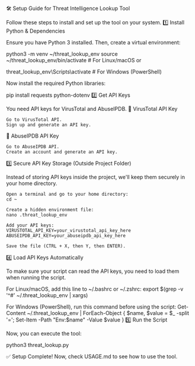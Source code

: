 🛠️ Setup Guide for Threat Intelligence Lookup Tool

Follow these steps to install and set up the tool on your system.
1️⃣ Install Python & Dependencies

Ensure you have Python 3 installed. Then, create a virtual environment:

python3 -m venv ~/threat_lookup_env
source ~/threat_lookup_env/bin/activate # For Linux/macOS
or

threat_lookup_env\Scripts\activate # For Windows (PowerShell)

Now install the required Python libraries:

pip install requests python-dotenv
2️⃣ Get API Keys

You need API keys for VirusTotal and AbuseIPDB.
🔑 VirusTotal API Key

    Go to VirusTotal API.
    Sign up and generate an API key.

🔑 AbuseIPDB API Key

    Go to AbuseIPDB API.
    Create an account and generate an API key.

3️⃣ Secure API Key Storage (Outside Project Folder)

Instead of storing API keys inside the project, we'll keep them securely in your home directory.

    Open a terminal and go to your home directory:
    cd ~

    Create a hidden environment file:
    nano .threat_lookup_env

    Add your API keys:
    VIRUSTOTAL_API_KEY=your_virustotal_api_key_here
    ABUSEIPDB_API_KEY=your_abuseipdb_api_key_here

    Save the file (CTRL + X, then Y, then ENTER).

4️⃣ Load API Keys Automatically

To make sure your script can read the API keys, you need to load them when running the script.

For Linux/macOS, add this line to ~/.bashrc or ~/.zshrc:
export $(grep -v '^#' ~/.threat_lookup_env | xargs)

For Windows (PowerShell), run this command before using the script:
Get-Content ~/.threat_lookup_env | ForEach-Object { $name, $value = $_ -split '='; Set-Item -Path "Env:$name" -Value $value }
5️⃣ Run the Script

Now, you can execute the tool:

python3 threat_lookup.py

✅ Setup Complete! Now, check USAGE.md to see how to use the tool. 
